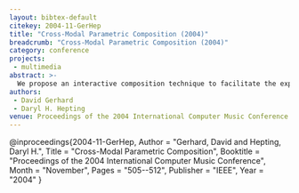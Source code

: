 ```yaml
---
layout: bibtex-default
citekey: 2004-11-GerHep
title: "Cross-Modal Parametric Composition (2004)"
breadcrumb: "Cross-Modal Parametric Composition (2004)"
category: conference
projects:
 - multimedia
abstract: >-
  We propose an interactive composition technique to facilitate the exploration of complex parameter spaces. More computer-aided composition than algorithmic composition, human aesthetic judgment is an integral part of the technique. From a set of central parameters, the composer chooses a mapping which allows the generation of both audio and video representations. Features from each representation are then extracted and used as parameters in an iterative re-render process, each step of which can be automated or respond to human input. With this technique, composers can see as well as hear their music as it develops, and can interact and follow paths through the parameter space, exploring sound spaces heretofore unavailable to standard compositional methods.
authors:
 - David Gerhard
 - Daryl H. Hepting
venue: Proceedings of the 2004 International Computer Music Conference
---
```

@inproceedings{2004-11-GerHep,
	Author =  "Gerhard, David and Hepting, Daryl H.",
	Title =  "Cross-Modal Parametric Composition",
	Booktitle =  "Proceedings of the 2004 International Computer Music Conference",
	Month =  "November",
	Pages =  "505--512",
	Publisher =  "IEEE",
	Year =  "2004"
}

